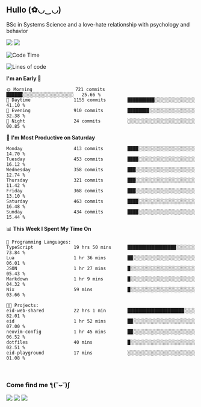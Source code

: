 <h2>Hullo (✿◡‿◡)</h2>

BSc in Systems Science and a love-hate relationship with psychology and behavior

<img src="https://github-readme-activity-graph.vercel.app/graph?username=hedonicadapter&theme=high-contrast"/>
<img src="https://github-readme-stats-git-masterrstaa-rickstaa.vercel.app/api?username=hedonicadapter&theme=highcontrast"/>

<!--START_SECTION:waka-->
![Code Time](http://img.shields.io/badge/Code%20Time-1%2C974%20hrs%203%20mins-blue)

![Lines of code](https://img.shields.io/badge/From%20Hello%20World%20I%27ve%20Written-6.5%20million%20lines%20of%20code-blue)

**I'm an Early 🐤** 

```text
🌞 Morning                721 commits         ██████░░░░░░░░░░░░░░░░░░░   25.66 % 
🌆 Daytime                1155 commits        ██████████░░░░░░░░░░░░░░░   41.10 % 
🌃 Evening                910 commits         ████████░░░░░░░░░░░░░░░░░   32.38 % 
🌙 Night                  24 commits          ░░░░░░░░░░░░░░░░░░░░░░░░░   00.85 % 
```
📅 **I'm Most Productive on Saturday** 

```text
Monday                   413 commits         ████░░░░░░░░░░░░░░░░░░░░░   14.70 % 
Tuesday                  453 commits         ████░░░░░░░░░░░░░░░░░░░░░   16.12 % 
Wednesday                358 commits         ███░░░░░░░░░░░░░░░░░░░░░░   12.74 % 
Thursday                 321 commits         ███░░░░░░░░░░░░░░░░░░░░░░   11.42 % 
Friday                   368 commits         ███░░░░░░░░░░░░░░░░░░░░░░   13.10 % 
Saturday                 463 commits         ████░░░░░░░░░░░░░░░░░░░░░   16.48 % 
Sunday                   434 commits         ████░░░░░░░░░░░░░░░░░░░░░   15.44 % 
```


📊 **This Week I Spent My Time On** 

```text
💬 Programming Languages: 
TypeScript               19 hrs 50 mins      ██████████████████░░░░░░░   73.84 % 
Lua                      1 hr 36 mins        ██░░░░░░░░░░░░░░░░░░░░░░░   06.01 % 
JSON                     1 hr 27 mins        █░░░░░░░░░░░░░░░░░░░░░░░░   05.43 % 
Markdown                 1 hr 9 mins         █░░░░░░░░░░░░░░░░░░░░░░░░   04.32 % 
Nix                      59 mins             █░░░░░░░░░░░░░░░░░░░░░░░░   03.66 % 

🐱‍💻 Projects: 
eid-web-shared           22 hrs 1 min        █████████████████████░░░░   82.01 % 
eid                      1 hr 52 mins        ██░░░░░░░░░░░░░░░░░░░░░░░   07.00 % 
neovim-config            1 hr 45 mins        ██░░░░░░░░░░░░░░░░░░░░░░░   06.52 % 
dotfiles                 40 mins             █░░░░░░░░░░░░░░░░░░░░░░░░   02.51 % 
eid-playground           17 mins             ░░░░░░░░░░░░░░░░░░░░░░░░░   01.08 % 
```


<!--END_SECTION:waka-->

<br/>
<h3>Come find me ƪ(˘⌣˘)ʃ </h3>

<a href="https://hedonicadapter.com/"><img src="https://img.shields.io/badge/-Portfolio-3423A6?style=flat-square&logo=Google-Chrome&logoColor=white"/></a>
<a href="www.linkedin.com/in/sam-herman"><img src="https://img.shields.io/badge/-Sam%20Herman-0077B5?style=flat-square&logo=Linkedin&logoColor=white"/></a>
<a href="mailto:mailservice.samherman@gmail.com"><img src="https://img.shields.io/badge/-mailservice.samherman@gmail.com-D14836?style=flat-square&logo=Gmail&logoColor=white"/></a>

<!--
**cdthomp1/cdthomp1** is a ✨ _special_ ✨ repository because its `README.md` (this file) appears on your GitHub profile.


----
Credit: [cdthomp1](https://github.com/cdthomp1)

Last Edited on: 19/11/2020
